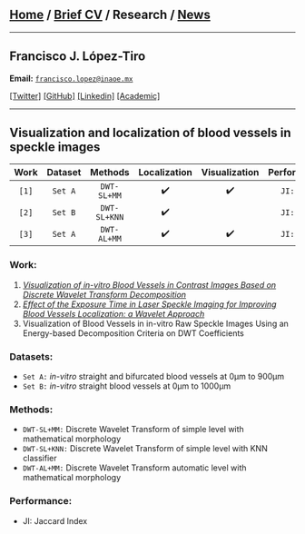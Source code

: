 
## [Home](/index) / [Brief CV](/brief_cv) / Research / [News](/news)

___

## Francisco J. López-Tiro 
**Email:** [`francisco.lopez@inaoe.mx`](mailto:francisco.lopez@inaoe.com?subject=%20Hello,%20Francisco)

[[Twitter]](https://twitter.com/Friscolt)
[[GitHub]](https://github.com/friscolt)
[[Linkedin]](https://www.linkedin.com/in/friscolt)
[[Academic]](https://scholar.google.es/citations?user=IlG06bYAAAAJ&hl=es)

---

## Visualization and localization of blood vessels in speckle images


| Work | Dataset |    Methods   | Localization | Visualization | Performance |
|:----:|:-------:|:------------:|:------------:|:-------------:|:-----------:|
|`[1]` | `Set A` | `DWT-SL+MM`  |       ✔️     |       ✔️      | `JI: 0.8`  |
|`[2]` | `Set B` | `DWT-SL+KNN` |       ✔️     |               | `JI: 0.9`  |
|`[3]` | `Set A` | `DWT-AL+MM`  |       ✔️     |       ✔️      | `JI: 0.1`  |



### Work:

1. [*Visualization of in-vitro Blood Vessels in Contrast Images Based on Discrete Wavelet Transform Decomposition*](https://ieeexplore.ieee.org/document/8827144)
2. [*Effect of the Exposure Time in Laser Speckle Imaging for Improving Blood Vessels Localization: a Wavelet Approach*](https://ieeexplore.ieee.org/document/9129242/)
3. Visualization of Blood Vessels in in-vitro Raw Speckle Images Using an Energy-based Decomposition Criteria on DWT Coefficients

### Datasets:

*  `Set A:` *in-vitro* straight and bifurcated blood vessels at 0µm to 900µm
*  `Set B:` *in-vitro* straight blood vessels at 0µm to 1000µm


### Methods: 

* `DWT-SL+MM:` Discrete Wavelet Transform of simple level with mathematical morphology 
* `DWT-SL+KNN:` Discrete Wavelet Transform of simple level with KNN classifier
* `DWT-AL+MM:` Discrete Wavelet Transform automatic level with mathematical morphology 


### Performance:

* JI: Jaccard Index




